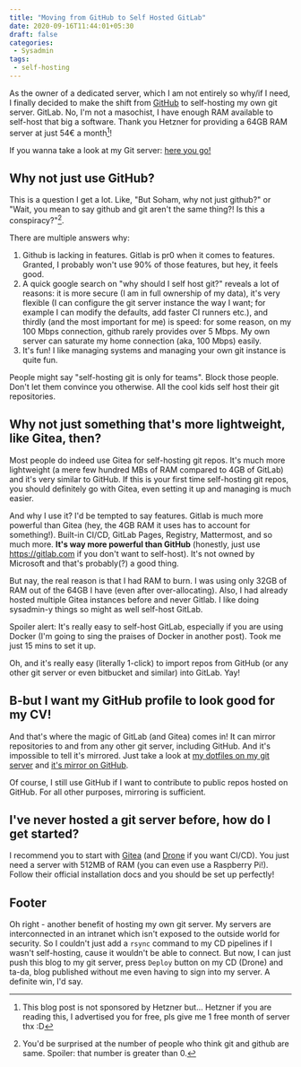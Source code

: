 ```yaml
---
title: "Moving from GitHub to Self Hosted GitLab"
date: 2020-09-16T11:44:01+05:30
draft: false
categories:
 - Sysadmin
tags:
 - self-hosting
---
```


As the owner of a dedicated server, which I am not entirely so why/if I need, I finally decided to make the shift from [GitHub](https://github.com) to self-hosting my own git server. GitLab. No, I'm not a masochist, I have enough RAM available to self-host that big a software. Thank you Hetzner for providing a 64GB RAM server at just 54€ a month[^1]!

If you wanna take a look at my Git server: [here you go!](https://git.sohamsen.me)

## Why not just use GitHub?

This is a question I get a lot. Like, "But Soham, why not just github?" or "Wait, you mean to say github and git aren't the same thing?! Is this a conspiracy?"[^2].

There are multiple answers why:

1. Github is lacking in features. Gitlab is pr0 when it comes to features. Granted, I probably won't use 90% of those features, but hey, it feels good.
2. A quick google search on "why should I self host git?" reveals a lot of reasons: it is more secure (I am in full ownership of my data), it's very flexible (I can configure the git server instance the way I want; for example I can modify the defaults, add faster CI runners etc.), and thirdly (and the most important for me) is speed: for some reason, on my 100 Mbps connection, github rarely provides over 5 Mbps. My own server can saturate my home connection (aka, 100 Mbps) easily.
3. It's fun! I like managing systems and managing your own git instance is quite fun.

People might say "self-hosting git is only for teams". Block those people. Don't let them convince you otherwise. All the cool kids self host their git repositories.

## Why not just something that's more lightweight, like Gitea, then?

Most people do indeed use Gitea for self-hosting git repos. It's much more lightweight (a mere few hundred MBs of RAM compared to 4GB of GitLab) and it's very similar to GitHub. If this is your first time self-hosting git repos, you should definitely go with Gitea, even setting it up and managing is much easier.

And why I use it? I'd be tempted to say features. Gitlab is much more powerful than Gitea (hey, the 4GB RAM it uses has to account for something!). Built-in CI/CD, GitLab Pages, Registry, Mattermost, and so much more. **It's way more powerful than GitHub** (honestly, just use https://gitlab.com if you don't want to self-host). It's not owned by Microsoft and that's probably(?) a good thing.

But nay, the real reason is that I had RAM to burn. I was using only 32GB of RAM out of the 64GB I have (even after over-allocating). Also, I had already hosted multiple Gitea instances before and never Gitlab. I like doing sysadmin-y things so might as well self-host GitLab.

Spoiler alert: It's really easy to self-host GitLab, especially if you are using Docker (I'm going to sing the praises of Docker in another post). Took me just 15 mins to set it up.

Oh, and it's really easy (literally 1-click) to import repos from GitHub (or any other git server or even bitbucket and similar) into GitLab. Yay!

## B-but I want my GitHub profile to look good for my CV!

And that's where the magic of GitLab (and Gitea) comes in! It can mirror repositories to and from any other git server, including GitHub. And it's impossible to tell it's mirrored. Just take a look at [my dotfiles on my git server](https://git.sohamsen.me/GhostDev/dotfiles) and [it's mirror on GitHub](https://github.com/FadedCoder/dotfiles).

Of course, I still use GitHub if I want to contribute to public repos hosted on GitHub. For all other purposes, mirroring is sufficient.

## I've never hosted a git server before, how do I get started?

I recommend you to start with [Gitea](https://gitea.io/) (and [Drone](https://drone.io/) if you want CI/CD). You just need a server with 512MB of RAM (you can even use a Raspberry Pi!). Follow their official installation docs and you should be set up perfectly!

## Footer

Oh right - another benefit of hosting my own git server. My servers are interconnected in an intranet which isn't exposed to the outside world for security. So I couldn't just add a `rsync` command to my CD pipelines if I wasn't self-hosting, cause it wouldn't be able to connect. But now, I can just push this blog to my git server, press `Deploy` button on my CD (Drone) and ta-da, blog published without me even having to sign into my server. A definite win, I'd say.

[^1]: This blog post is not sponsored by Hetzner but... Hetzner if you are reading this, I advertised you for free, pls give me 1 free month of server thx :D
[^2]: You'd be surprised at the number of people who think git and github are same. Spoiler: that number is greater than 0.
